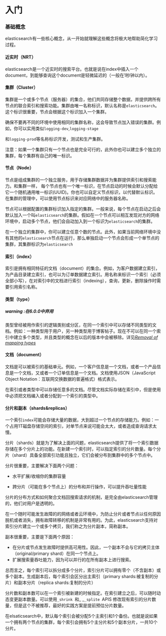 # 入门

### 基础概念

elasticsearch有一些核心概念，从一开始就理解这些概念将极大地帮助简化学习过程。

#### 近实时（NRT）

elasticsearch是一个近实时的搜索平台。也就是说在index中插入一个document，到能够查询这个document是轻微延迟的（一般在1秒钟以内）。

#### 集群（Cluster）

集群是一个或多个节点（服务器）的集合，他们共同存储整个数据，并提供跨所有节点的联合索引和搜索功能。集群由唯一名称标识，默认名称是`elasticsearch`。这个标识很重要，节点会根据这个标识加入一个集群。

确保不要再不同的环境中使用相同的集群名称，这会导致节点加入错误的集群。例如，你可以实用类似`logging-dev`,`logging-stage`

和`logging-prod`等名称标识开发，测试和生产集群。

注意：如果一个集群只有一个节点也是完全可行的，此外你也可以建立多个独立的集群，每个集群有自己的唯一标识。

#### 节点（Node）

节点是组成集群的一个独立服务，用于存储集群数据并为集群提供索引和搜索能力。和集群一样， 每个节点也有一个唯一标识，在节点启动的时候会默认分配给它一个随机通用唯一标识\(UUID\)。你也可以自定义节点标识，以代替默认标识。在集群的管理中，可以使用节点标识来对应网络中的服务器名称。

节点可以根据配置的集群标识加入指定的集群。一般来说，每个节点在启动之后会默认加入一个叫`elasticsearch`的集群。假如在一个节点可以相互发现对方的网络环境中，启动多个节点，他们会自动加入到一个标识为`elasticsearch`的集群。

在一个独立的集群中，你可以建立任意个数的节点。此外，如果当前网络环境中没有其他的`elasticsearch`节点在运行，那么单独启动一个节点会形成一个单节点的集群，其集群标识为`elasticsearch`

#### 索引（index）

索引是拥有相同特征的文档（document）的集合。例如，为客户数据建立索引，为产品目录建立索引，也可以为订单数据建立索引。用名称来标识一个索引（必须全部小写），在对索引中的文档进行索引（indexing），查询，更新，删除操作时需要引用索引名称。

#### 类型（type）

##### warning  :在6.0.0中弃用

类型曾经被用作索引的逻辑类别或分区，在同一个索引中可以存储不同类型的文档。例如：一种类型用于用户，另一种类型用于博客帖子。现在不可以在同一个索引中建立多个类型，并且类型的概念在以后的版本中会被移除。详见[_Removal of mapping types_](https://www.elastic.co/guide/en/elasticsearch/reference/current/removal-of-types.html)

#### 文档（document）

文档是可以被索引的基础单元。例如，一个客户信息是一个文档，或者一个产品信息是一个文档，又或者一个订单信息是一个文档。文档使用JSON（JavaScript Object Notation：互联网交换数据的普遍格式）格式表示。

在索引或者类型中可以存储任意多的文档。尽管文档实际存储在索引中，但是使用中必须把文档编入或者分配到一个索引的类型中。

#### 分片和副本（shards&replicas）

一个索引`index`可能会存储大量的数据，大到超过一个节点的存储能力。例如：一个占用1T磁盘存储空间的索引，对单节点来说可能会太大，或者造成查询请求太慢。

分片（shards）就是为了解决上面的问题，elasticsearch提供了将一个索引数据存储在多个分片上的功能。在新建一个索引时，可以指定索引的分片数量。每个分片（shard）具备全部索引功能且独立，它们会被分布到集群中的多个节点中。

分片很重要，主要解决下面两个问题：

* 水平扩展/收缩你的集群容量

* 跨分片（可能在多个节点上）的分布和并行操作，可以提升吞吐量性能

分片的分布方式和如何聚合文档回搜索请求的机制，是完全由elasticsearch管理的，他们对用户是透明的。

在一个随时可能发生故障的的网络或者云环境中，为防止分片或者节点以任何原因脱机或者消失，拥有故障转移的机制是非常有用的。为此，elasticsearch支持对索引分片建立一个或多个拷贝，我们称之为分片副本，简称副本。

副本很重要，主要是下面两个原因：

* 在分片或节点发生故障时提供高可用性。因此，一个副本不会与它的拷贝主体（original/primary shard）在同一个节点上。
* 扩展搜索量吞吐能力，因为可以并行的在所有副本上进行搜索。

总而言之，每个索引可以拆分成多个分片，索引分片可以拥有零个（不含副本）或多个副本。生成副本后，每个索引会区分出主索引（primary shards:被复制的分片）和副本分片（replica shards:复制的分片）

分片数和副本数可以在一个索引被新建的时候指定。在索引建立之后，可以随时动态变更副本数量。可以使用`_shrink `和_ _`_splite `APIS 修改现有索引的分片数量，但是这个不被推荐，最好的实践方案是提前预估分片数量。

在elsaticsearch中，默认每个索引会被分配5个主索引和1个备份。也就是说如果一个拥有两个节点的集群，每个索引会拥有5个主分片和5个副本分片，一共10个分片。



